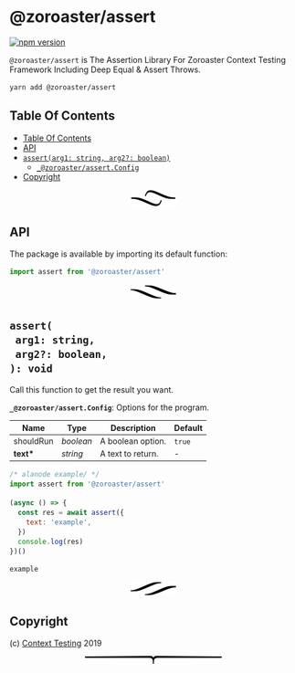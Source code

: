# @zoroaster/assert

[![npm version](https://badge.fury.io/js/@zoroaster/assert.svg)](https://npmjs.org/package/@zoroaster/assert)

`@zoroaster/assert` is The Assertion Library For Zoroaster Context Testing Framework Including Deep Equal & Assert Throws.

```sh
yarn add @zoroaster/assert
```

## Table Of Contents

- [Table Of Contents](#table-of-contents)
- [API](#api)
- [`assert(arg1: string, arg2?: boolean)`](#mynewpackagearg1-stringarg2-boolean-void)
  * [`_@zoroaster/assert.Config`](#type-_@zoroaster/assertconfig)
- [Copyright](#copyright)

<p align="center"><a href="#table-of-contents"><img src=".documentary/section-breaks/0.svg?sanitize=true"></a></p>

## API

The package is available by importing its default function:

```js
import assert from '@zoroaster/assert'
```

<p align="center"><a href="#table-of-contents"><img src=".documentary/section-breaks/1.svg?sanitize=true"></a></p>

## `assert(`<br/>&nbsp;&nbsp;`arg1: string,`<br/>&nbsp;&nbsp;`arg2?: boolean,`<br/>`): void`

Call this function to get the result you want.

__<a name="type-_@zoroaster/assertconfig">`_@zoroaster/assert.Config`</a>__: Options for the program.

|   Name    |       Type       |    Description    | Default |
| --------- | ---------------- | ----------------- | ------- |
| shouldRun | <em>boolean</em> | A boolean option. | `true`  |
| __text*__ | <em>string</em>  | A text to return. | -       |

```js
/* alanode example/ */
import assert from '@zoroaster/assert'

(async () => {
  const res = await assert({
    text: 'example',
  })
  console.log(res)
})()
```
```
example
```

<p align="center"><a href="#table-of-contents"><img src=".documentary/section-breaks/2.svg?sanitize=true"></a></p>

## Copyright

(c) [Context Testing][1] 2019

[1]: https://contexttesting.com

<p align="center"><a href="#table-of-contents"><img src=".documentary/section-breaks/-1.svg?sanitize=true"></a></p>